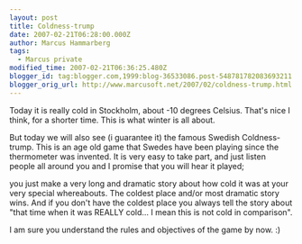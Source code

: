 ```yaml
---
layout: post
title: Coldness-trump
date: 2007-02-21T06:28:00.000Z
author: Marcus Hammarberg
tags:
  - Marcus private
modified_time: 2007-02-21T06:36:25.480Z
blogger_id: tag:blogger.com,1999:blog-36533086.post-548781782083693211
blogger_orig_url: http://www.marcusoft.net/2007/02/coldness-trump.html
---
```


Today it is really cold in Stockholm, about -10 degrees Celsius.
That's nice I think, for a shorter time. This is what winter is all
about.

But today we will also see (i guarantee it) the famous Swedish
Coldness-trump. This is an age old game that Swedes have been playing
since the thermometer was invented. It is very easy to take part, and
just listen people all around you and I promise that you will hear it
played;

you just make a very long and dramatic story about how cold it was at
your very special whereabouts. The coldest place and/or most dramatic
story wins.
And if you don't have the coldest place you always tell the story about
"that time when it was REALLY cold... I mean this is not cold in
comparison".

I am sure you understand the rules and objectives of the game by now. :)
